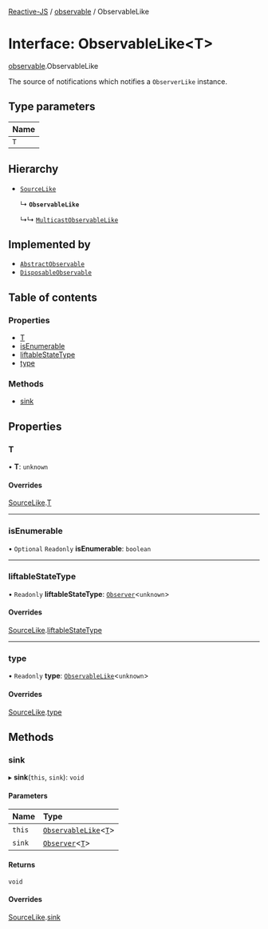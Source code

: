 [Reactive-JS](../README.md) / [observable](../modules/observable.md) / ObservableLike

# Interface: ObservableLike<T\>

[observable](../modules/observable.md).ObservableLike

The source of notifications which notifies a `ObserverLike` instance.

## Type parameters

| Name |
| :------ |
| `T` |

## Hierarchy

- [`SourceLike`](source.SourceLike.md)

  ↳ **`ObservableLike`**

  ↳↳ [`MulticastObservableLike`](observable.MulticastObservableLike.md)

## Implemented by

- [`AbstractObservable`](../classes/observable.AbstractObservable.md)
- [`DisposableObservable`](../classes/observable.DisposableObservable.md)

## Table of contents

### Properties

- [T](observable.ObservableLike.md#t)
- [isEnumerable](observable.ObservableLike.md#isenumerable)
- [liftableStateType](observable.ObservableLike.md#liftablestatetype)
- [type](observable.ObservableLike.md#type)

### Methods

- [sink](observable.ObservableLike.md#sink)

## Properties

### T

• **T**: `unknown`

#### Overrides

[SourceLike](source.SourceLike.md).[T](source.SourceLike.md#t)

___

### isEnumerable

• `Optional` `Readonly` **isEnumerable**: `boolean`

___

### liftableStateType

• `Readonly` **liftableStateType**: [`Observer`](../classes/observer.Observer.md)<`unknown`\>

#### Overrides

[SourceLike](source.SourceLike.md).[liftableStateType](source.SourceLike.md#liftablestatetype)

___

### type

• `Readonly` **type**: [`ObservableLike`](observable.ObservableLike.md)<`unknown`\>

#### Overrides

[SourceLike](source.SourceLike.md).[type](source.SourceLike.md#type)

## Methods

### sink

▸ **sink**(`this`, `sink`): `void`

#### Parameters

| Name | Type |
| :------ | :------ |
| `this` | [`ObservableLike`](observable.ObservableLike.md)<[`T`](flowable.FlowableSinkStreamLike.md#t)\> |
| `sink` | [`Observer`](../classes/observer.Observer.md)<[`T`](flowable.FlowableSinkStreamLike.md#t)\> |

#### Returns

`void`

#### Overrides

[SourceLike](source.SourceLike.md).[sink](source.SourceLike.md#sink)
